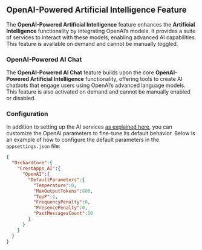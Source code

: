 ## OpenAI-Powered Artificial Intelligence Feature

The **OpenAI-Powered Artificial Intelligence** feature enhances the **Artificial Intelligence** functionality by integrating OpenAI’s models. It provides a suite of services to interact with these models, enabling advanced AI capabilities. This feature is available on demand and cannot be manually toggled.

### OpenAI-Powered AI Chat

The **OpenAI-Powered AI Chat** feature builds upon the core **OpenAI-Powered Artificial Intelligence** functionality, offering tools to create AI chatbots that engage users using OpenAI’s advanced language models. This feature is also activated on demand and cannot be manually enabled or disabled.

### Configuration

In addition to setting up the AI services [as explained here](../CrestApps.OrchardCore.AI/README.md), you can customize the OpenAI parameters to fine-tune its default behavior. Below is an example of how to configure the default parameters in the `appsettings.json` file:

```json
{
  "OrchardCore":{
    "CrestApps_AI":{
      "OpenAI":{
        "DefaultParameters":{
          "Temperature":0,
          "MaxOutputTokens":800,
          "TopP":1,
          "FrequencyPenalty":0,
          "PresencePenalty":0,
          "PastMessagesCount":10
        }
      }
    }
  }
}
```

